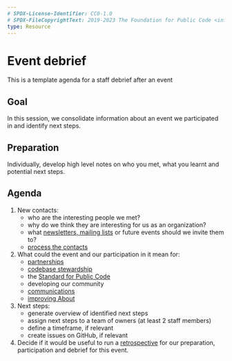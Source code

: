 ```yaml
---
# SPDX-License-Identifier: CC0-1.0
# SPDX-FileCopyrightText: 2019-2023 The Foundation for Public Code <info@publiccode.net>
type: Resource
---
```


# Event debrief

This is a template agenda for a staff debrief after an event

## Goal

In this session, we consolidate information about an event we participated in and identify next steps.

## Preparation

Individually, develop high level notes on who you met, what you learnt and potential next steps.

## Agenda

1. New contacts:
    * who are the interesting people we met?
    * why do we think they are interesting for us as an organization?
    * what [newsletters, mailing lists](https://odoo.publiccode.net/survey/start/594b9243-c7e5-4bc1-8714-35137c971842) or future events should we invite them to?
    * [process the contacts](../events/process-contacts.md)
2. What could the event and our participation in it mean for:
    * [partnerships](../creating-partnerships/)
    * [codebase stewardship](../codebase-stewardship/)
    * the [Standard for Public Code](https://standard.publiccode.net)
    * developing our community
    * [communications](../communication/)
    * [improving About](../documentation/)
3. Next steps:
    * generate overview of identified next steps
    * assign next steps to a team of owners (at least 2 staff members)
    * define a timeframe, if relevant
    * create issues on GitHub, if relevant
4. Decide if it would be useful to run a [retrospective](retrospective.md) for our preparation, participation and debrief for this event.
